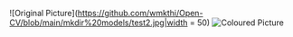 
![Original Picture](https://github.com/wmkthi/Open-CV/blob/main/mkdir%20models/test2.jpg|width = 50)
![Coloured Picture](https://github.com/wmkthi/Open-CV/blob/main/mkdir%20models/result.png)
